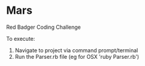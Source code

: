 # Mars
Red Badger Coding Challenge

To execute:
1. Navigate to project via command prompt/terminal
2. Run the Parser.rb file (eg for OSX 'ruby Parser.rb')
